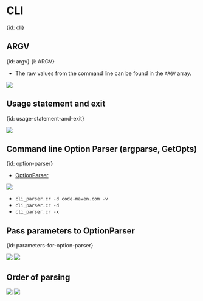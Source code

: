 # CLI
{id: cli}

## ARGV
{id: argv}
{i: ARGV}

* The raw values from the command line can be found in the `ARGV` array.

![](examples/cli/argv.cr)

## Usage statement and exit
{id: usage-statement-and-exit}

![](examples/cli/some_program.cr)

## Command line Option Parser (argparse, GetOpts)
{id: option-parser}

* [OptionParser](https://crystal-lang.org/api/OptionParser.html)

![](examples/cli/cli_parser.cr)

* `cli_parser.cr -d code-maven.com -v`
* `cli_parser.cr -d`
* `cli_parser.cr -x`

## Pass parameters to OptionParser
{id: parameters-for-option-parser}

![](examples/cli/parse_options.cr)
![](examples/cli/parse_options.out)

## Order of parsing

![](examples/cli/parsing_order.cr)
![](examples/cli/parsing_order.out)

